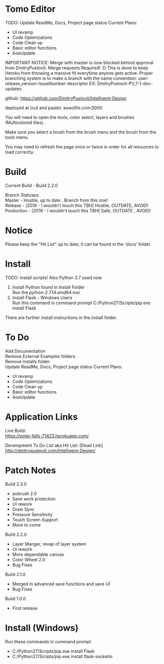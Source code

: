 Tomo Editor
================================

TODO: Update ReadMe, Docs, Project page status
Current Plans:
- UI revamp
- Code Optimizations
- Code Clean up
- Basic editor functions
- AoeUpdate

IMPORTANT NOTICE: 
Merge with master is now blocked behind approval from DmitryPustovit. Merge requests Required! :D 
This is done to keep Heroku from throwing a massive fit everytime anyone gets active.
Proper branching system is to make a branch with the name convention:
user-release_version-IssueNumber-descriptor
EX: DmitryPustovit-PV_1-1-doc-updates



github: https://github.com/DmitryPustovit/Intelligent-Design

deployed at (cut and paste): aowolfie.com:5000

You will need to open the tools, color select, layers and brushes (Multicolored tiles).

Make sure you select a brush from the brush menu and the brush from the tools menu.

You may need to refresh the page once or twice in order for all resources to load correctly.


Build
=========================================


Current Build - Build 2.2.0

Branch Statuses:  
Master - Hostile, up to date , Branch from this one!  
Release - [2019 - I wouldn't touch this TBH] Hostile, OUTDATE, AVOID!  
Production - [2019 - I wouldn't touch this TBH] Safe, OUTDATE , AVOID!  

Notice
========
Please keep the "Hit List" up to date, it can be found in the 'docs' folder


Install
===============

TODO: 
Install scripts! 
Also Python 3.7 used now


1) Install Python found in Install Folder  
	Run the python-2.7.14.amd64.msi  
2) Install Flask - Windows Users  
	Run this command in command prompt C:/Python27/Scripts/pip.exe install Flask  

There are further install instructions in the install folder.


To Do
=========
Add Documentation  
Remove External Examples folders   
Remove installs folder  
Update ReadMe, Docs, Project page status
Current Plans:
- UI revamp
- Code Optimizations
- Code Clean up
- Basic editor functions
- AoeUpdate


Application Links
==================
Live Build:  
https://polar-falls-71423.herokuapp.com/  

Development To Do List aka Hit List:   [Dead Link]
http://dmitrypustovit.com/Intelligent-Design/  

Patch Notes
==================
Build 2.3.0  
- aobrush 2.0  
- Save work protection  
- UI rework  
- Draw Sync  
- Pressure Sensitivity  
- Touch Screen Support  
- More to come  

Build 2.2.0
- Layer Manger, revap of layer system
- UI rework
- More dependable canvas
- Color Wheel 2.0
- Bug Fixes  

Build 2.1.0
- Merged in advanced save functions and save UI
- Bug Fixes

Build 1.0.0
- First release


Install (Windows)  
=======================
Run these commands in command prompt  
- C:/Python27/Scripts/pip.exe install Flask  
- C:/Python27/Scripts/pip.exe install flask-socketio  
